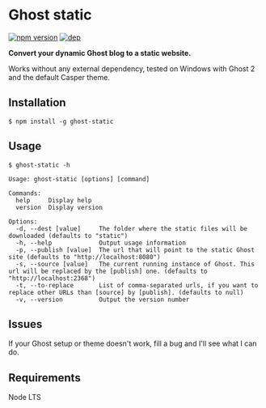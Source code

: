 # Ghost static

[![npm version](https://badge.fury.io/js/ghost-static.svg)](https://badge.fury.io/js/ghost-static) [![dep](https://david-dm.org/scambier/ghost-static.svg)](https://david-dm.org/scambier/ghost-static#info=devDependencies)

**Convert your dynamic Ghost blog to a static website.**

Works without any external dependency, tested on Windows with Ghost 2 and the default Casper theme.

## Installation

`$ npm install -g ghost-static`

## Usage

```
$ ghost-static -h

Usage: ghost-static [options] [command]

Commands:
  help     Display help
  version  Display version

Options:
  -d, --dest [value]     The folder where the static files will be downloaded (defaults to "static")
  -h, --help             Output usage information
  -p, --publish [value]  The url that will point to the static Ghost site (defaults to "http://localhost:8080")
  -s, --source [value]   The current running instance of Ghost. This url will be replaced by the [publish] one. (defaults to "http://localhost:2368")
  -t, --to-replace       List of comma-separated urls, if you want to replace other URLs than [source] by [publish]. (defaults to null)
  -v, --version          Output the version number
```

## Issues

If your Ghost setup or theme doesn't work, fill a bug and I'll see what I can do.

## Requirements

Node LTS
